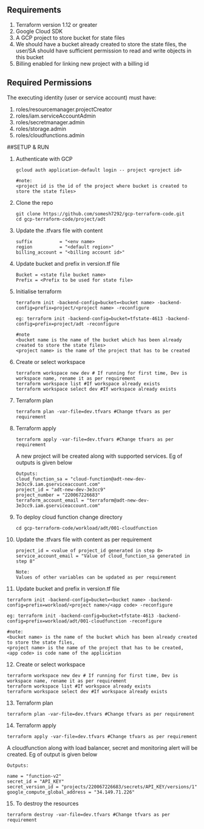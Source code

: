 <!-- BEGIN_TF_DOCS -->
## Requirements

1. Terraform version 1.12 or greater
2. Google Cloud SDK
3. A GCP project to store bucket for state files
4. We should have a bucket already created to store the state files, the user/SA should have sufficient permission to read and write objects in this bucket
5. Billing enabled for linking new project with a billing id

## Required Permissions
The executing identity (user or service account) must have:

1. roles/resourcemanager.projectCreator
2. roles/iam.serviceAccountAdmin
3. roles/secretmanager.admin
4. roles/storage.admin
5. roles/cloudfunctions.admin

##SETUP & RUN
1. Authenticate with GCP
   ```
   gcloud auth application-default login -- project <project id>

   #note:
   <project id is the id of the project where bucket is created to store the state files>
   ```
2. Clone the repo
   ```
   git clone https://github.com/somesh7292/gcp-terraform-code.git
   cd gcp-terraform-code/project/adt
   ```
3. Update the .tfvars file with content
   ```
   suffix          = "<env name>
   region          = "<default region>"
   billing_account = "<billing account id>"
   ```
4. Update bucket and prefix in version.tf file
   ```
   Bucket = <state file bucket name>
   Prefix = <Prefix to be used for state file>
   ```
5. Initialise terraform
   ```
   terraform init -backend-config=bucket=<bucket name> -backend-config=prefix=project/<project name> -reconfigure
   
   eg: terraform init -backend-config=bucket=tfstate-4613 -backend-config=prefix=project/adt -reconfigure

   #note
   <bucket name is the name of the bucket which has been already created to store the state files>
   <project name> is the name of the project that has to be created
   ```
6. Create or select workspace
   ```
   terraform workspace new dev # If running for first time, Dev is workspace name, rename it as per requirement
   terraform workspace list #If workspace already exists
   terraform workspace select dev #If workspace already exists
   ```
7. Terraform plan
   ```
   terraform plan -var-file=dev.tfvars #Change tfvars as per requirement
   ```
8. Terraform apply
   ```
   terraform apply -var-file=dev.tfvars #Change tfvars as per requirement
   ```
   A new project will be created along with supported services. Eg of outputs is given below
   ```
   Outputs:
   cloud_function_sa = "cloud-function@adt-new-dev-3e3cc9.iam.gserviceaccount.com"
   project_id = "adt-new-dev-3e3cc9"
   project_number = "220067226683"
   terraform_account_email = "terraform@adt-new-dev-3e3cc9.iam.gserviceaccount.com"
   ```
   
10. To deploy cloud function change directory
    ```
    cd gcp-terraform-code/workload/adt/001-cloudfunction
    ```
11. Update the .tfvars file with content as per requirement
    ```
    project_id = <value of project_id generated in step 8>
    service_account_email = "Value of cloud_function_sa generated in step 8"

    Note:
    Values of other variables can be updated as per requirement
    ```
    
12. Update bucket and prefix in version.tf file
   ```
   terraform init -backend-config=bucket=<bucket name> -backend-config=prefix=workload/<project name>/<app code> -reconfigure

   eg: terraform init -backend-config=bucket=tfstate-4613 -backend-config=prefix=workload/adt/001-cloudfunction -reconfigure

   #note:
   <bucket name> is the name of the bucket which has been already created to store the state files,
   <project name> is the name of the project that has to be created,
   <app code> is code name of the application
   ```
12. Create or select workspace
   ```
   terraform workspace new dev # If running for first time, Dev is workspace name, rename it as per requirement
   terraform workspace list #If workspace already exists
   terraform workspace select dev #If workspace already exists
   ```
13. Terraform plan
   ```
   terraform plan -var-file=dev.tfvars #Change tfvars as per requirement
   ```
14. Terraform apply
   ```
   terraform apply -var-file=dev.tfvars #Change tfvars as per requirement
   ```
   A cloudfunction along with load balancer, secret and monitoring alert will be created. Eg of output is given below
   
   ```
   Outputs:

   name = "function-v2"
   secret_id = "API_KEY"
   secret_version_id = "projects/220067226683/secrets/API_KEY/versions/1"
   google_compute_global_address = "34.149.71.226"
   
   ```
15. To destroy the resources
   ```
   terraform destroy -var-file=dev.tfvars #Change tfvars as per requirement
   ```
<!-- END_TF_DOCS -->
